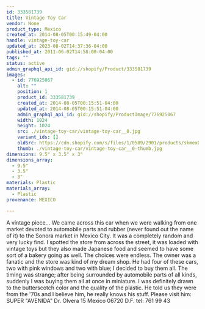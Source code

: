 ```yaml
---
id: 333581739
title: Vintage Toy Car
vendor: None
product_type: Mexico
created_at: 2014-08-05T00:15:49-04:00
handle: vintage-toy-car
updated_at: 2023-08-02T14:37:36-04:00
published_at: 2011-06-02T14:58:00-04:00
tags: ""
status: active
admin_graphql_api_id: gid://shopify/Product/333581739
images:
  - id: 776925067
    alt: ""
    position: 1
    product_id: 333581739
    created_at: 2014-08-05T00:15:51-04:00
    updated_at: 2014-08-05T00:15:51-04:00
    admin_graphql_api_id: gid://shopify/ProductImage/776925067
    width: 1024
    height: 1024
    src: ./vintage-toy-car/vintage-toy-car__0.jpg
    variant_ids: []
    oldSrc: https://cdn.shopify.com/s/files/1/0589/2901/products/skmex0029.tif.jpeg?v=1407212151
    thumb: ./vintage-toy-car/vintage-toy-car__0-thumb.jpg
dimensions: 9.5" x 3.5" x 3"
dimensions_array:
  - 9.5"
  - 3.5"
  - 3"
materials: Plastic
materials_array:
  - Plastic
provenance: MEXICO

---
```


A vintage piece... We came across this car when we were walking from one market devoted to automobile parts and rubber (never found out the name of it) to the Sonora market in Mexico City. It was a completely random and very lucky find. I spotted the store from across the street, it was loaded with vintage toys but they also made Japanese food and seemed to have some sort of a bakery going as well. The choices were endless. The owner was a fanatic and the store was kind of my dream shop. He had four of these cars, two with pink windows and two with blue; I decided to buy them all. The timing was strange; after being surrounded by automobile parts of all kinds, suddenly I was buying them all at once in miniature. I was definitely drawn to the butterscotch color and the quality of the plastic. He told us they were from the '70s and I believe him, he really knows his stuff. Please visit him: SUPER "AVENIDA" Dr. Olvera 15 Mexico 06720 D.F. tel: 761 99 43